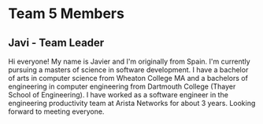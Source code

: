# Team 5 Members

## Javi - Team Leader
Hi everyone! My name is Javier and I'm originally from Spain. I'm currently pursuing a masters of science in software development. I have a bachelor of arts in computer science from Wheaton College MA and a bachelors of engineering in computer engineering from Dartmouth College (Thayer School of Engineering). I have worked as a software engineer in the engineering productivity team at Arista Networks for about 3 years. Looking forward to meeting everyone.